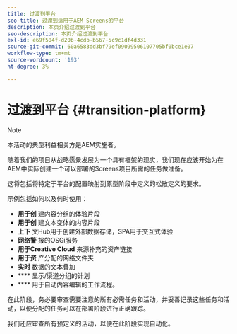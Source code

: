 ```yaml
---
title: 过渡到平台
seo-title: 过渡到适用于AEM Screens的平台
description: 本页介绍过渡到平台
seo-description: 本页介绍过渡到平台
exl-id: e69f504f-d20b-4cdb-b567-5c9c1df4d331
source-git-commit: 60a6583dd3bf79ef09099506107705bf0bce1e07
workflow-type: tm+mt
source-wordcount: '193'
ht-degree: 3%

---
```


# 过渡到平台 {#transition-platform}

>[!NOTE]
>
>本活动的典型利益相关方是AEM实施者。

随着我们的项目从战略愿景发展为一个具有框架的现实，我们现在应该开始为在AEM中实际创建一个可以部署的Screens项目所需的任务做准备。

这将包括将特定于平台的配置映射到原型阶段中定义的松散定义的要求。

示例包括如何以及何时使用：

* **用于创** 建内容分组的体验片段
* **用于创** 建文本变体的内容片段
* **上下** 文Hub用于创建外部数据存储，SPA用于交互式体验
* **网络警** 报的OSGi服务
* **用于Creative Cloud** 来源补充的资产链接
* **用于资** 产分配的网络文件夹
* **实时** 数据的文本叠加
* **** 显示/渠道分组的计划
* **** 用于自动内容编辑的工作流程。

在此阶段，务必要审查需要注意的所有必需任务和活动，并妥善记录这些任务和活动，以便分配的任务可以在部署阶段进行正确跟踪。

我们还应审查所有预定义的活动，以便在此阶段实现自动化。
